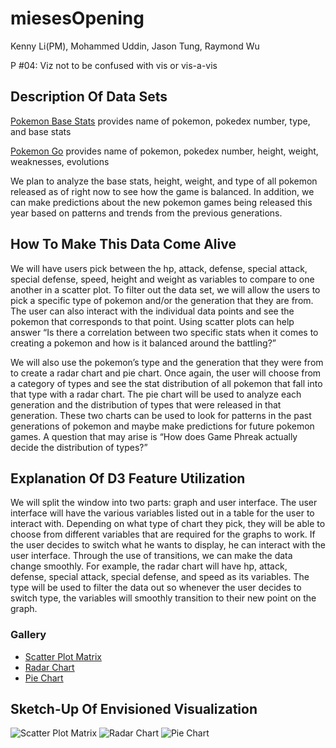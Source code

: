 # miesesOpening
Kenny Li(PM), Mohammed Uddin, Jason Tung, Raymond Wu

P #04: Viz not to be confused with vis or vis-a-vis

## Description Of Data Sets
[Pokemon Base Stats](https://github.com/fanzeyi/pokemon.json/blob/master/pokedex.json)
provides name of pokemon, pokedex number, type, and base stats

[Pokemon Go](https://raw.githubusercontent.com/Biuni/PokemonGO-Pokedex/master/pokedex.json)
provides name of pokemon, pokedex number, height, weight, weaknesses, evolutions

We plan to analyze the base stats, height, weight, and type of all pokemon released as of right now to see how the game is balanced. In 
addition, we can make predictions about the new pokemon games being released this year based on patterns and trends from the previous 
generations.

## How To Make This Data Come Alive
We will have users pick between the hp, attack, defense, special attack, special defense, speed, height and weight as variables to compare
to one another in a scatter plot. To filter out the data set, we will allow the users to pick a specific type of pokemon and/or the
generation that they are from. The user can also interact with the individual data points and see the pokemon that corresponds to that
point. Using scatter plots can help answer “Is there a correlation between two specific stats when it comes to creating a pokemon and how
is it balanced around the battling?”

We will also use the pokemon’s type and the generation that they were from to create a radar chart and pie chart. Once again, the user
will choose from a category of types and see the stat distribution of all pokemon that fall into that type with a radar chart. The pie
chart will be used to analyze each generation and the distribution of types that were released in that generation. These two charts can be
used to look for patterns in the past generations of pokemon and maybe make predictions for future pokemon games. A question that may
arise is “How does Game Phreak actually decide the distribution of types?”

## Explanation Of D3 Feature Utilization
We will split the window into two parts: graph and user interface. The user interface will have the various variables listed out in a
table for the user to interact with. Depending on what type of chart they pick, they will be able to choose from different variables that
are required for the graphs to work. If the user decides to switch what he wants to display, he can interact with the user interface.
Through the use of transitions, we can make the data change smoothly. For example, the radar chart will have hp, attack, defense, special
attack, special defense, and speed as its variables. The type will be used to filter the data out so whenever the user decides to switch
type, the variables will smoothly transition to their new point on the graph.

### Gallery
* [Scatter Plot Matrix](https://observablehq.com/@d3/scatterplot-matrix)
* [Radar Chart](https://www.visualcinnamon.com/2013/09/making-d3-radar-chart-look-bit-better.html)
* [Pie Chart](https://observablehq.com/@d3/pie-chart)

## Sketch-Up Of Envisioned Visualization
![Scatter Plot Matrix](https://i.imgur.com/1RdvWRI.png)
![Radar Chart](https://imgur.com/1KkQvSZ.png)
![Pie Chart](https://imgur.com/VhNjhgY.png)
